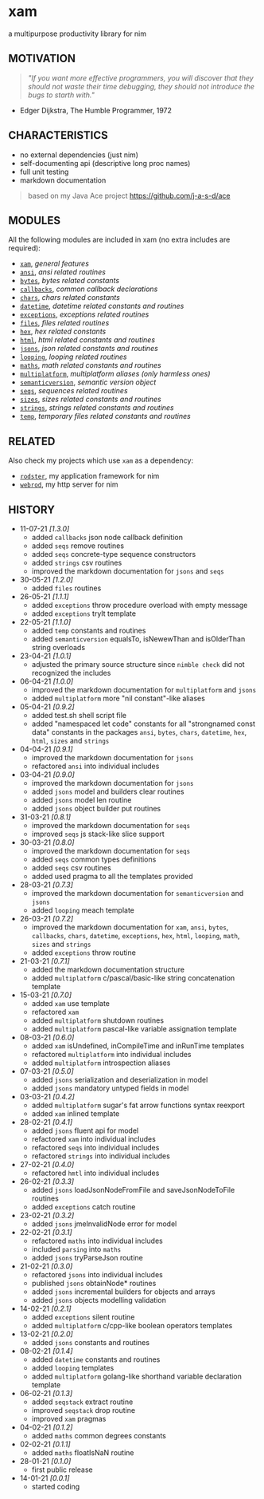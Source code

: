 # xam
a multipurpose productivity library for nim

## MOTIVATION
> *"If you want more effective programmers, you will discover that they should not waste their time debugging, they should not introduce the bugs to starth with."*
- Edger Dijkstra, The Humble Programmer, 1972

## CHARACTERISTICS

* no external dependencies (just nim)
* self-documenting api (descriptive long proc names)
* full unit testing
* markdown documentation
> based on my Java Ace project https://github.com/j-a-s-d/ace

## MODULES

All the following modules are included in xam (no extra includes are required):

* [`xam`](docs/xam.md), *general features*
* [`ansi`](docs/ansi.md), *ansi related routines*
* [`bytes`](docs/bytes.md), *bytes related constants*
* [`callbacks`](docs/callbacks.md), *common callback declarations*
* [`chars`](docs/chars.md), *chars related constants*
* [`datetime`](docs/datetime.md), *datetime related constants and routines*
* [`exceptions`](docs/exceptions.md), *exceptions related routines*
* [`files`](docs/files.md), *files related routines*
* [`hex`](docs/hex.md), *hex related constants*
* [`html`](docs/html.md), *html related constants and routines*
* [`jsons`](docs/jsons.md), *json related constants and routines*
* [`looping`](docs/looping.md), *looping related routines*
* [`maths`](docs/maths.md), *math related constants and routines*
* [`multiplatform`](docs/multiplatform.md), *multiplatform aliases (only harmless ones)*
* [`semanticversion`](docs/semanticversion.md), *semantic version object*
* [`seqs`](docs/seqs.md), *sequences related routines*
* [`sizes`](docs/sizes.md), *sizes related constants and routines*
* [`strings`](docs/strings.md), *strings related constants and routines*
* [`temp`](docs/temp.md), *temporary files related constants and routines*

## RELATED

Also check my projects which use `xam` as a dependency:

* [`rodster`](https://github.com/j-a-s-d/rodster), my application framework for nim
* [`webrod`](https://github.com/j-a-s-d/webrod), my http server for nim

## HISTORY
* 11-07-21 *[1.3.0]*
	- added `callbacks` json node callback definition
	- added `seqs` remove routines
	- added `seqs` concrete-type sequence constructors
	- added `strings` csv routines
	- improved the markdown documentation for `jsons` and `seqs`
* 30-05-21 *[1.2.0]*
	- added `files` routines
* 26-05-21 *[1.1.1]*
	- added `exceptions` throw procedure overload with empty message
	- added `exceptions` tryIt template
* 22-05-21 *[1.1.0]*
	- added `temp` constants and routines
	- added `semanticversion` equalsTo, isNewewThan and isOlderThan string overloads
* 23-04-21 *[1.0.1]*
	- adjusted the primary source structure since `nimble check` did not recognized the includes
* 06-04-21 *[1.0.0]*
	- improved the markdown documentation for `multiplatform` and `jsons`
	- added `multiplatform` more "nil constant"-like aliases
* 05-04-21 *[0.9.2]*
	- added test.sh shell script file
	- added "namespaced let code" constants for all "strongnamed const data" constants in the packages `ansi`, `bytes`, `chars`, `datetime`, `hex`, `html`, `sizes` and `strings`
* 04-04-21 *[0.9.1]*
	- improved the markdown documentation for `jsons`
	- refactored `ansi` into individual includes
* 03-04-21 *[0.9.0]*
	- improved the markdown documentation for `jsons`
	- added `jsons` model and builders clear routines
	- added `jsons` model len routine
	- added `jsons` object builder put routines
* 31-03-21 *[0.8.1]*
	- improved the markdown documentation for `seqs`
	- improved `seqs` js stack-like slice support
* 30-03-21 *[0.8.0]*
	- improved the markdown documentation for `seqs`
	- added `seqs` common types definitions
	- added `seqs` csv routines
	- added used pragma to all the templates provided
* 28-03-21 *[0.7.3]*
	- improved the markdown documentation for `semanticversion` and `jsons`
	- added `looping` meach template
* 26-03-21 *[0.7.2]*
	- improved the markdown documentation for `xam`, `ansi`, `bytes`, `callbacks`, `chars`, `datetime`, `exceptions`, `hex`, `html`, `looping`, `math`, `sizes` and `strings`
	- added `exceptions` throw routine
* 21-03-21 *[0.7.1]*
	- added the markdown documentation structure
	- added `multiplatform` c/pascal/basic-like string concatenation template
* 15-03-21 *[0.7.0]*
	- added `xam` use template
	- refactored `xam`
	- added `multiplatform` shutdown routines
	- added `multiplatform` pascal-like variable assignation template
* 08-03-21 *[0.6.0]*
	- added `xam` isUndefined, inCompileTime and inRunTime templates
	- refactored `multiplatform` into individual includes
	- added `multiplatform` introspection aliases
* 07-03-21 *[0.5.0]*
    - added `jsons` serialization and deserialization in model
	- added `jsons` mandatory untyped fields in model
* 03-03-21 *[0.4.2]*
	- added `multiplatform` sugar's fat arrow functions syntax reexport
	- added `xam` inlined template
* 28-02-21 *[0.4.1]*
	- added `jsons` fluent api for model
	- refactored `xam` into individual includes
	- refactored `seqs` into individual includes
	- refactored `strings` into individual includes
* 27-02-21 *[0.4.0]*
	- refactored `hmtl` into individual includes
* 26-02-21 *[0.3.3]*
	- added `jsons` loadJsonNodeFromFile and saveJsonNodeToFile routines
	- added `exceptions` catch routine
* 23-02-21 *[0.3.2]*
	- added `jsons` jmeInvalidNode error for model
* 22-02-21 *[0.3.1]*
	- refactored `maths` into individual includes
	- included `parsing` into `maths`
	- added `jsons` tryParseJson routine
* 21-02-21 *[0.3.0]*
	- refactored `jsons` into individual includes
	- published `jsons` obtainNode* routines
	- added `jsons` incremental builders for objects and arrays
	- added `jsons` objects modelling validation
* 14-02-21 *[0.2.1]*
	- added `exceptions` silent routine
	- added `multiplatform` c/cpp-like boolean operators templates
* 13-02-21 *[0.2.0]*
	- added `jsons` constants and routines
* 08-02-21 *[0.1.4]*
	- added `datetime` constants and routines
	- added `looping` templates
	- added `multiplatform` golang-like shorthand variable declaration template
* 06-02-21 *[0.1.3]*
	- added `seqstack` extract routine
	- improved `seqstack` drop routine
	- improved `xam` pragmas
* 04-02-21 *[0.1.2]*
	- added `maths` common degrees constants
* 02-02-21 *[0.1.1]*
	- added `maths` floatIsNaN routine
* 28-01-21 *[0.1.0]*
	- first public release
* 14-01-21 *[0.0.1]*
	- started coding
